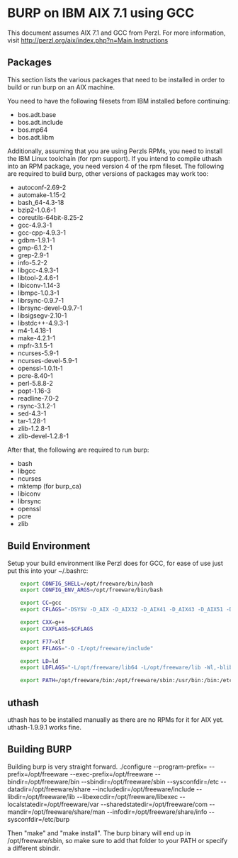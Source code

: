 BURP on IBM AIX 7.1 using GCC
=============================

This document assumes AIX 7.1 and GCC from Perzl. For more information, visit
http://perzl.org/aix/index.php?n=Main.Instructions

Packages
--------
This section lists the various packages that need to be installed in order to
build or run burp on an AIX machine.

You need to have the following filesets from IBM installed before continuing:
* bos.adt.base
* bos.adt.include
* bos.mp64
* bos.adt.libm

Additionally, assuming that you are using Perzls RPMs, you need to install the
IBM Linux toolchain (for rpm support). If you intend to compile uthash into an
RPM package, you need version 4 of the rpm fileset. The following are required
to build burp, other versions of packages may work too:
* autoconf-2.69-2
* automake-1.15-2
* bash_64-4.3-18
* bzip2-1.0.6-1
* coreutils-64bit-8.25-2
* gcc-4.9.3-1
* gcc-cpp-4.9.3-1
* gdbm-1.9.1-1
* gmp-6.1.2-1
* grep-2.9-1
* info-5.2-2
* libgcc-4.9.3-1
* libtool-2.4.6-1
* libiconv-1.14-3
* libmpc-1.0.3-1
* librsync-0.9.7-1
* librsync-devel-0.9.7-1
* libsigsegv-2.10-1
* libstdc++-4.9.3-1
* m4-1.4.18-1
* make-4.2.1-1
* mpfr-3.1.5-1
* ncurses-5.9-1
* ncurses-devel-5.9-1
* openssl-1.0.1t-1
* pcre-8.40-1
* perl-5.8.8-2
* popt-1.16-3
* readline-7.0-2
* rsync-3.1.2-1
* sed-4.3-1
* tar-1.28-1
* zlib-1.2.8-1
* zlib-devel-1.2.8-1

After that, the following are required to run burp:
* bash
* libgcc
* ncurses
* mktemp (for burp_ca)
* libiconv
* librsync
* openssl
* pcre
* zlib

Build Environment
-----------------
Setup your build environment like Perzl does for GCC, for ease of use just put
this into your ~/.bashrc:
```bash
    export CONFIG_SHELL=/opt/freeware/bin/bash
    export CONFIG_ENV_ARGS=/opt/freeware/bin/bash

    export CC=gcc
    export CFLAGS="-DSYSV -D_AIX -D_AIX32 -D_AIX41 -D_AIX43 -D_AIX51 -D_AIX52 -D_AIX53 -D_AIX61 -D_AIX71 -D_ALL_SOURCE -DFUNCPROTO=15 -O -I/opt/freeware/include"

    export CXX=g++
    export CXXFLAGS=$CFLAGS

    export F77=xlf
    export FFLAGS="-O -I/opt/freeware/include"

    export LD=ld
    export LDFLAGS="-L/opt/freeware/lib64 -L/opt/freeware/lib -Wl,-blibpath:/opt/freeware/lib64:/opt/freeware/lib:/usr/lib:/lib -Wl,-bmaxdata:0x80000000"

    export PATH=/opt/freeware/bin:/opt/freeware/sbin:/usr/bin:/bin:/etc:/usr/sbin:/usr/ucb:/usr/bin/X11:/sbin:/usr/vac/bin:/usr/vacpp/bin:/usr/ccs/bin:/usr/dt/bin:/usr/opt/perl5/bin::/usr/local/bin:/usr/lib/instl
```

uthash
------
uthash has to be installed manually as there are no RPMs for it for AIX yet. uthash-1.9.9.1 works fine.

Building BURP
-------------
Building burp is very straight forward.
./configure --program-prefix= --prefix=/opt/freeware --exec-prefix=/opt/freeware --bindir=/opt/freeware/bin --sbindir=/opt/freeware/sbin --sysconfdir=/etc --datadir=/opt/freeware/share --includedir=/opt/freeware/include --libdir=/opt/freeware/lib --libexecdir=/opt/freeware/libexec --localstatedir=/opt/freeware/var --sharedstatedir=/opt/freeware/com --mandir=/opt/freeware/share/man --infodir=/opt/freeware/share/info --sysconfdir=/etc/burp

Then "make" and "make install". The burp binary will end up in /opt/freeware/sbin, so make sure to add that folder to your PATH or specify a different sbindir.

